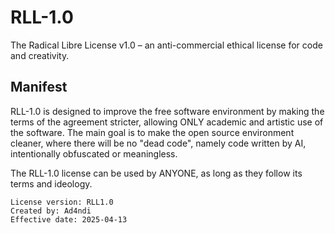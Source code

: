 # RLL-1.0
The Radical Libre License v1.0 – an anti-commercial ethical license for code and creativity. 

## Manifest

RLL-1.0 is designed to improve the free software environment by making the terms of the agreement stricter, allowing ONLY academic and artistic use of the software. The main goal is to make the open source environment cleaner, where there will be no "dead code", namely code written by AI, intentionally obfuscated or meaningless.

The RLL-1.0 license can be used by ANYONE, as long as they follow its terms and ideology.

```
License version: RLL1.0
Created by: Ad4ndi
Effective date: 2025-04-13
```
